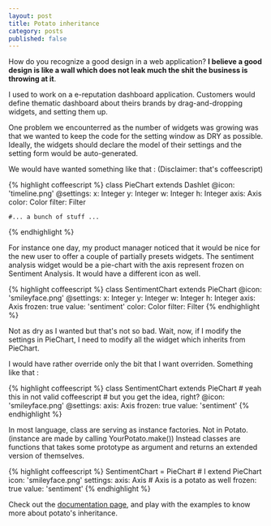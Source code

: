 ```yaml
---
layout: post
title: Potato inheritance
category: posts
published: false
---
```


How do you recognize a good design in a web application?
**I believe a good design is like a wall which does not leak 
much the shit the business is throwing at it**.

I used to work on a e-reputation dashboard application.
Customers would define thematic dashboard about 
theirs brands by drag-and-dropping widgets, and setting
them up.

One problem we encounterred as the number of widgets
was growing was that we wanted to keep the code for the
setting window as DRY as possible. Ideally, the widgets
should declare the model of their settings and the
setting form would be auto-generated.

We would have wanted something like that : (Disclaimer: that's coffeescript)

{% highlight coffeescript %}
class PieChart extends Dashlet
    @icon: 'timeline.png'
    @settings:
        x: Integer
        y: Integer
        w: Integer
        h: Integer
        axis: Axis
        color: Color
        filter: Filter

    #... a bunch of stuff ...
{% endhighlight %}

For instance one day, my product manager noticed that it would be nice for the new user to offer a couple of partially presets widgets.
The sentiment analysis widget would be a pie-chart with the axis represent frozen on Sentiment Analysis. It would have a different icon as well.

{% highlight coffeescript %}
class SentimentChart extends PieChart
    @icon: 'smileyface.png'
    @settings:
        x: Integer
        y: Integer
        w: Integer
        h: Integer
        axis: Axis
            frozen: true
            value: 'sentiment'
        color: Color
        filter: Filter
{% endhighlight %}

Not as dry as I wanted but that's not so bad.
Wait, now, if I modify the settings in PieChart, I need to modify 
all the widget which inherits from PieChart. 

I would have rather override only the bit that I want overriden. Something like that :

{% highlight coffeescript %}
class SentimentChart extends PieChart
    # yeah this in not valid coffeescript 
    # but you get the idea, right?
    @icon: 'smileyface.png'
    @settings:
        axis: Axis
            frozen: true
            value: 'sentiment'
{% endhighlight %}

In most language, class are serving as instance factories.
Not in Potato. (instance are made by calling YourPotato.make())
Instead classes are functions that takes some prototype
as argument and returns an extended version of themselves.

{% highlight coffeescript %}
SentimentChart =  PieChart # I extend PieChart
    icon: 'smileyface.png'
    settings:
        axis: Axis # Axis is a potato as well
            frozen: true
            value: 'sentiment'
{% endhighlight %}

Check out the [documentation page][potato], and play with the examples to know more about potato's inheritance.

[potato]: https://poulejapon.github.com/potato
